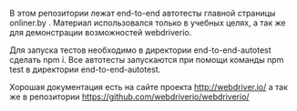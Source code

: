 В этом репозитории лежат end-to-end автотесты главной страницы onliner.by . 
Материал использовался только в учебных целях, а так же для демонстрации возможностей webdriverio.

Для запуска тестов необходимо в директории end-to-end-autotest сделать npm i.
Все автотесты запускаются при помощи команды npm test в директории end-to-end-autotest.


Хорошая документация есть на сайте проекта http://webdriver.io/
а так же в репозитории https://github.com/webdriverio/webdriverio/
